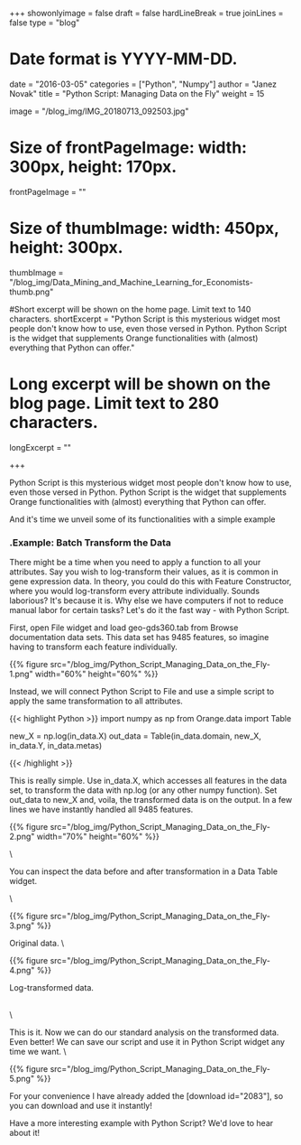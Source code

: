 +++
showonlyimage = false
draft = false
hardLineBreak = true 
joinLines = false
type = "blog"

# Date format is YYYY-MM-DD.
date = "2016-03-05"
categories = ["Python", "Numpy"]
author = "Janez Novak"
title = "Python Script: Managing Data on the Fly"
weight = 15 

image = "/blog_img/IMG_20180713_092503.jpg"

#  Size of frontPageImage:  width: 300px, height: 170px. 
frontPageImage = ""

#  Size of thumbImage:  width: 450px, height: 300px. 
thumbImage = "/blog_img/Data_Mining_and_Machine_Learning_for_Economists-thumb.png"

#Short excerpt will be shown on the home page. Limit text to 140 characters.
shortExcerpt = "Python Script is this mysterious widget most people don't know how to use, even those versed in Python. Python Script is the widget that supplements Orange functionalities with (almost) everything that Python can offer."

# Long excerpt will be shown on the blog page. Limit text to 280 characters.
longExcerpt = ""

+++


Python Script is this mysterious widget most people don't know how to use, even those versed in Python. Python Script is the widget that supplements Orange functionalities with (almost) everything that Python can offer.
<!--more-->
And it's time we unveil some of its functionalities with a simple example

### .Example: Batch Transform the Data


There might be a time when you need to apply a function to all your attributes. Say you wish to log-transform their values, as it is common in gene expression data. In theory, you could do this with Feature Constructor, where you would log-transform every attribute individually. Sounds laborious? It's because it is. Why else we have computers if not to reduce manual labor for certain tasks? Let's do it the fast way - with Python Script.

First, open File widget and load geo-gds360.tab from Browse documentation data sets. This data set has 9485 features, so imagine having to transform each feature individually.


{{% figure src="/blog_img/Python_Script_Managing_Data_on_the_Fly-1.png"  width="60%" height="60%" %}}

Instead, we will connect Python Script to File and use a simple script to apply the same transformation to all attributes.

{{< highlight Python >}}
import numpy as np
from Orange.data import Table

new_X = np.log(in_data.X)
out_data = Table(in_data.domain, new_X, in_data.Y, in_data.metas)

{{< /highlight >}}

This is really simple. Use in_data.X, which accesses all features in the data set, to transform the data with np.log (or any other numpy function). Set out_data to new_X and, voila, the transformed data is on the output. In a few lines we have instantly handled all 9485 features.

{{% figure src="/blog_img/Python_Script_Managing_Data_on_the_Fly-2.png" width="70%" height="60%" %}}

\

You can inspect the data before and after transformation in a Data Table widget.

\


{{% figure src="/blog_img/Python_Script_Managing_Data_on_the_Fly-3.png"  %}}


Original data.
\

{{% figure src="/blog_img/Python_Script_Managing_Data_on_the_Fly-4.png"  %}}


Log-transformed data.

\
\


This is it. Now we can do our standard analysis on the transformed data. Even better! We can save our script and use it in Python Script widget any time we want.
\

{{% figure src="/blog_img/Python_Script_Managing_Data_on_the_Fly-5.png"  %}}


For your convenience I have already added the [download id="2083"], so you can download and use it instantly!

Have a more interesting example with Python Script? We'd love to hear about it!
